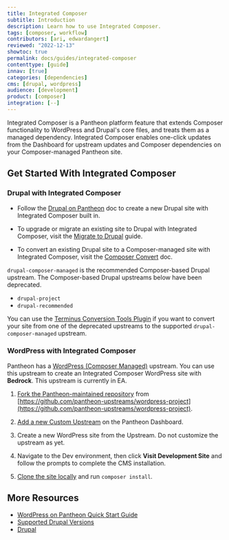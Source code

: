 ```yaml
---
title: Integrated Composer
subtitle: Introduction
description: Learn how to use Integrated Composer.
tags: [composer, workflow]
contributors: [ari, edwardangert]
reviewed: "2022-12-13"
showtoc: true
permalink: docs/guides/integrated-composer
contenttype: [guide]
innav: [true]
categories: [dependencies]
cms: [drupal, wordpress]
audience: [development]
product: [composer]
integration: [--]
---
```


Integrated Composer is a Pantheon platform feature that extends Composer <Popover content="A widely-used PHP dependency and package manager that provides an alternative, more modern way to manage the external (non-core) code used by a WordPress or Drupal site." /> functionality to WordPress and Drupal's core files, and treats them as a managed dependency. Integrated Composer enables one-click updates from the Dashboard for upstream updates and Composer dependencies on your Composer-managed Pantheon site.

## Get Started With Integrated Composer

### Drupal with Integrated Composer

- Follow the [Drupal on Pantheon](/drupal) doc to create a new Drupal site with Integrated Composer built in.

- To upgrade or migrate an existing site to Drupal with Integrated Composer, visit the [Migrate to Drupal](/drupal-migration) guide.

- To convert an existing Drupal site to a Composer-managed site with Integrated Composer, visit the [Composer Convert](/guides/composer-convert) doc.

<Alert title="Note"  type="info" >

`drupal-composer-managed` is the recommended Composer-based Drupal upstream. The Composer-based Drupal upstreams below have been deprecated.

- `drupal-project`
- `drupal-recommended`

You can use the [Terminus Conversion Tools Plugin](https://github.com/pantheon-systems/terminus-conversion-tools-plugin) if you want to convert your site from one of the deprecated upstreams to the supported `drupal-composer-managed` upstream.

</Alert>

<p></p>

### WordPress with Integrated Composer

<Alert title="Note" type="info">

Pantheon has a [WordPress (Composer Managed)](/guides/wordpress-composer/pre-ga/wordpress-composer-managed) upstream. You can use this upstream to create an Integrated Composer WordPress site with **Bedrock**. This upstream is currently in EA.

</Alert>

1. [Fork the Pantheon-maintained repository](/guides/custom-upstream/create-custom-upstream#create-and-host-the-repository-remotely) from [https://github.com/pantheon-upstreams/wordpress-project](https://github.com/pantheon-upstreams/wordpress-project).

1. [Add a new Custom Upstream](/guides/custom-upstream/create-custom-upstream#connect-repository-to-pantheon) on the Pantheon Dashboard.

1. Create a new WordPress site from the Upstream. Do not customize the upstream as yet.

1. Navigate to the Dev environment, then click **Visit Development Site** and follow the prompts to complete the CMS installation.

1. [Clone the site locally](/guides/local-development/configuration) and run `composer install`.

<Partial file="build-deploy-terminology.md" />

## More Resources

- [WordPress on Pantheon Quick Start Guide](/guides/wordpress-pantheon/)
- [Supported Drupal Versions](/supported-drupal)
- [Drupal](/drupal)
